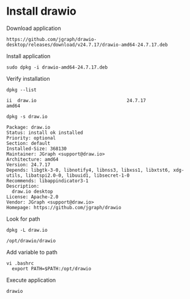 # Install drawio

Download application

```
https://github.com/jgraph/drawio-desktop/releases/download/v24.7.17/drawio-amd64-24.7.17.deb
```



Install application

```
sudo dpkg -i drawio-amd64-24.7.17.deb
```

Verify installation

```
dpkg --list

ii  draw.io                                 24.7.17                             amd64        

dpkg -s draw.io

Package: draw.io
Status: install ok installed
Priority: optional
Section: default
Installed-Size: 368130
Maintainer: JGraph <support@draw.io>
Architecture: amd64
Version: 24.7.17
Depends: libgtk-3-0, libnotify4, libnss3, libxss1, libxtst6, xdg-utils, libatspi2.0-0, libuuid1, libsecret-1-0
Recommends: libappindicator3-1
Description: 
  draw.io desktop
License: Apache-2.0
Vendor: JGraph <support@draw.io>
Homepage: https://github.com/jgraph/drawio

```

Look for path

```
dpkg -L draw.io

/opt/drawio/drawio
```

Add variable to path

```
vi .bashrc
  export PATH=$PATH:/opt/drawio

```

Execute application

```
drawio
```

